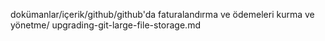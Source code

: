 dokümanlar/içerik/github/github'da faturalandırma ve ödemeleri kurma ve yönetme/ upgrading-git-large-file-storage.md
